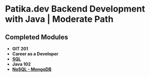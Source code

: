# Patika.dev Backend Development with Java | Moderate Path


## Completed Modules
  - **GIT 201**
  - **Career as a Developer**
  - [**SQL**](./SQL_Module/)
  - **Java 102**
  - [**NoSQL - MongoDB**](.NoSQL_Module/)